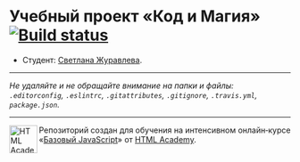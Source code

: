 # Учебный проект «Код и Магия» [![Build status][travis-image]][travis-url]

* Студент: [Светлана Журавлева](https://up.htmlacademy.ru/javascript/11/user/42698).

---

_Не удаляйте и не обращайте внимание на папки и файлы:_<br>
_`.editorconfig`, `.eslintrc`, `.gitattributes`, `.gitignore`, `.travis.yml`, `package.json`._

---

<a href="https://htmlacademy.ru/intensive/javascript"><img align="left" width="50" height="50" title="HTML Academy" src="https://up.htmlacademy.ru/static/img/intensive/javascript/logo-for-github.svg"></a>

Репозиторий создан для обучения на интенсивном онлайн‑курсе «[Базовый JavaScript](https://htmlacademy.ru/intensive/javascript)» от [HTML Academy](https://htmlacademy.ru).

[travis-image]: https://travis-ci.org/htmlacademy-javascript/42698-code-and-magick.svg?branch=master
[travis-url]: https://travis-ci.org/htmlacademy-javascript/42698-code-and-magick
